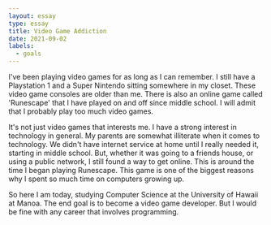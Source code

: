 ```yaml
---
layout: essay
type: essay
title: Video Game Addiction
date: 2021-09-02
labels:
  - goals
---
```

I've been playing video games for as long as I can remember. I still have a Playstation 1 and a Super Nintendo sitting somewhere in my closet. These video game consoles are older than me. There is also an online game called 'Runescape' that I have played on and off since middle school. I will admit that I probably play too much video games.

It's not just video games that interests me. I have a strong interest in technology in general. My parents are somewhat illiterate when it comes to technology. We didn't have internet service at home until I really needed it, starting in middle school. But, whether it was going to a friends house, or using a public network, I still found a way to get online. This is around the time I began playing Runescape. This game is one of the biggest reasons why I spent so much time on computers growing up.

So here I am today, studying Computer Science at the University of Hawaii at Manoa. The end goal is to become a video game developer. But I would be fine with any career that involves programming.
